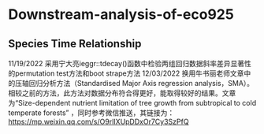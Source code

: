 # Downstream-analysis-of-eco925
## Species Time Relationship
11/19/2022 采用宁大亮ieggr::tdecay()函数中检验两组回归数据斜率差异显著性的permutation test方法和boot strape方法
12/03/2022 换用牛书丽老师文章中的压轴回归分析方法（Standardised Major Axis regression analysis，SMA）。相较之前的方法，此方法对数据分布符合得更好，能取得较好的结果。文章为“Size-dependent nutrient limitation of tree growth from subtropical to cold temperate forests” ，同时参考微信推送，其链接为：https://mp.weixin.qq.com/s/O9rlIXUpDDxOr7Cy3SzPfQ
